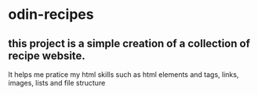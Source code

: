 # odin-recipes

## this project is a simple creation of a collection of recipe website. 

It helps me pratice my html skills such as html elements and tags, links, images, lists and file structure

